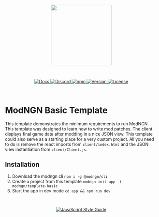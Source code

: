 <p align="center"><img height="200" src="./docs/_media/logo-red.png" /></p>

<br />

<p align="center">
  <a href="https://modngn.github.io/modngn">
    <img src="https://img.shields.io/badge/%20-docs-lightgrey.svg?&longCache=true&style=for-the-badge" alt="Docs" />
  </a>
  <a href="https://discord.gg">
    <img src="https://img.shields.io/badge/%20-discord-7289DA.svg?&longCache=true&style=for-the-badge" alt="Discord" />
  </a>
  <a href="https://nomjs.com/org/modngn">
    <img src="https://img.shields.io/npm/dt/modngn/server.svg?style=for-the-badge" alt="npm" />
  </a>
  <a href="https://github.com/modngn/modngn/releases">
    <img src="https://img.shields.io/github/release/modngn/template-basic.svg?&longCache=true&style=for-the-badge" alt="Version" />
  </a>
  <a href="https://github.com/modngn/modngn/blob/master/LICENSE.md">
    <img src="https://img.shields.io/badge/license-mpl--2.0-orange.svg?&longCache=true&style=for-the-badge" alt="License" />
  </a>
</p>

<br />

# ModNGN Basic Template

This template demonstrates the minimum requirements to run ModNGN.  This template
was designed to learn how to write mod patches.  The client displays final game
data after modding in a nice JSON view.  This template could also serve as a
starting place for a very custom project. All you need to do is remove the react
imports from `client/index.html` and the JSON view instantiation from
`client/Client.js`.


## Installation

1. Download the modngn cli `npm i -g @modngn/cli`
2. Create a project from this template `modngn init app -t modngn/template-basic`
3. Start the app in dev mode `cd app && npm run dev`


<br />

<p align="center">
  <a href="https://github.com/standard/standard">
    <img src="https://cdn.rawgit.com/standard/standard/master/badge.svg" alt="JavaScript Style Guide" />
  </a>
</p>
